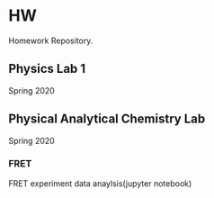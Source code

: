 # HW
Homework Repository.

## Physics Lab 1
Spring 2020

## Physical Analytical Chemistry Lab
Spring 2020

### FRET
FRET experiment data anaylsis(jupyter notebook)
